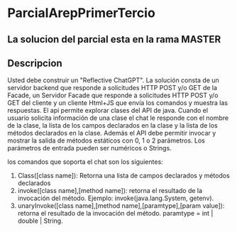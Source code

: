 # ParcialArepPrimerTercio

## La solucion del parcial esta en la rama MASTER

## Descripcion 
Usted debe construir un "Reflective ChatGPT". La solución consta de un servidor backend que responde a solicitudes HTTP POST y/o GET de la Facade, un Servidor Facade que responde a solicitudes HTTP POST y/o GET del cliente  y un cliente Html+JS que envía los comandos y muestra las respuestas. El api permite explorar clases del API de java. Cuando el usuario solicita información de una clase el chat le responde con el nombre de la clase, la lista de los campos declarados en la clase y la lista de los métodos declarados en la clase. Además el API debe permitir invocar y mostrar la salida de métodos estáticos con 0, 1 o 2 parámetros. Los parámetros de entrada pueden ser numéricos o Strings.

los comandos que soporta el chat son los siguientes:
1. Class([class name]): Retorna una lista de campos declarados y métodos declarados
2. invoke([class name],[method name]): retorna el resultado de la invocación del método.  Ejemplo: invoke(java.lang.System, getenv).
3. unaryInvoke([class name],[method name],[paramtype],[param value]): retorna el resultado de la invocación del método. paramtype = int | double | String.


